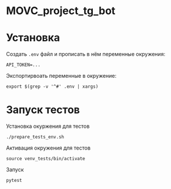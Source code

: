 # MOVC_project_tg_bot


# Установка

Создать `.env` файл и прописать в нём переменные окружения:
```commandline
API_TOKEN=...
```

Экспортирвоать переменные в окружение:
```commandline
export $(grep -v '^#' .env | xargs)
```

# Запуск тестов

Установка окуржения для тестов
```commandline
./prepare_tests_env.sh
```

Активация окружения для тестов
```commandline
source venv_tests/bin/activate
```

Запуск
```commandline
pytest
```